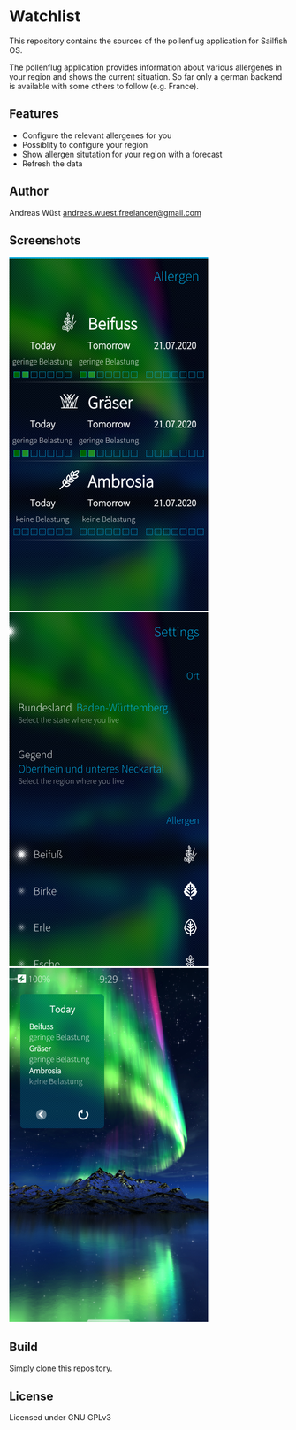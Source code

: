 # Watchlist

This repository contains the sources of the pollenflug application for Sailfish OS.

The pollenflug application provides information about various allergenes in your
region and shows the current situation. So far only a german backend is available
with some others to follow (e.g. France).

## Features

- Configure the relevant allergenes for you
- Possiblity to configure your region
- Show allergen situtation for your region with a forecast
- Refresh the data


## Author
Andreas Wüst [andreas.wuest.freelancer@gmail.com](mailto:andreas.wuest.freelancer@gmail.com)

## Screenshots

![Overview](/screenshots/overview.png?raw=true "Overview")
![Settings](/screenshots/settings.png?raw=true "Settings")
![Cover page](/screenshots/cover.png?raw=true "Cover page")


## Build
Simply clone this repository.

## License
Licensed under GNU GPLv3

<!--

## Translations

Watchlist was translated to several languages. Thanks to all contributors!
- German: me :-)
-->


